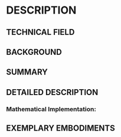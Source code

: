 # DESCRIPTION

## TECHNICAL FIELD

## BACKGROUND

## SUMMARY

## DETAILED DESCRIPTION

### Mathematical Implementation:

## EXEMPLARY EMBODIMENTS

